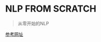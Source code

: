 # NLP FROM SCRATCH

> 从零开始的NLP

[参考网址](https://pytorch.org/tutorials/intermediate/char_rnn_classification_tutorial.html)